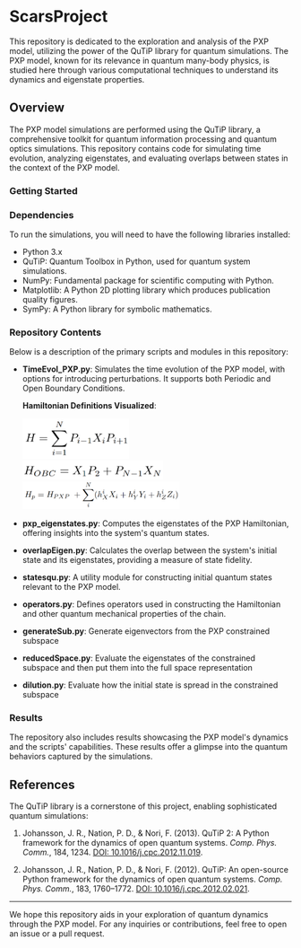 # ScarsProject

This repository is dedicated to the exploration and analysis of the PXP model, utilizing the power of the QuTiP library for quantum simulations. The PXP model, known for its relevance in quantum many-body physics, is studied here through various computational techniques to understand its dynamics and eigenstate properties.

## Overview

The PXP model simulations are performed using the QuTiP library, a comprehensive toolkit for quantum information processing and quantum optics simulations. This repository contains code for simulating time evolution, analyzing eigenstates, and evaluating overlaps between states in the context of the PXP model.

### Getting Started


### Dependencies

To run the simulations, you will need to have the following libraries installed:

- Python 3.x
- QuTiP: Quantum Toolbox in Python, used for quantum system simulations.
- NumPy: Fundamental package for scientific computing with Python.
- Matplotlib: A Python 2D plotting library which produces publication quality figures.
- SymPy: A Python library for symbolic mathematics.


### Repository Contents

Below is a description of the primary scripts and modules in this repository:

- **TimeEvol_PXP.py**: Simulates the time evolution of the PXP model, with options for introducing perturbations. It supports both Periodic and Open Boundary Conditions.

  **Hamiltonian Definitions Visualized**:

  <img src="images/pxp.png" width="190">  
  <br>
  <img src="images/obc.png" width="250">  
  <br>
  <img src="images/perturb.png" width="280">

- **pxp_eigenstates.py**: Computes the eigenstates of the PXP Hamiltonian, offering insights into the system's quantum states.

- **overlapEigen.py**: Calculates the overlap between the system's initial state and its eigenstates, providing a measure of state fidelity.

- **statesqu.py**: A utility module for constructing initial quantum states relevant to the PXP model.

- **operators.py**: Defines operators used in constructing the Hamiltonian and other quantum mechanical properties of the chain.

- **generateSub.py**: Generate eigenvectors from the PXP constrained subspace

- **reducedSpace.py**: Evaluate the eigenstates of the constrained subspace and then put them into the full space representation 

- **dilution.py**: Evaluate how the initial state is spread in the constrained subspace 

### Results

The repository also includes results showcasing the PXP model's dynamics and the scripts' capabilities. These results offer a glimpse into the quantum behaviors captured by the simulations.

## References


The QuTiP library is a cornerstone of this project, enabling sophisticated quantum simulations:

1. Johansson, J. R., Nation, P. D., & Nori, F. (2013). QuTiP 2: A Python framework for the dynamics of open quantum systems. *Comp. Phys. Comm.*, 184, 1234. [DOI: 10.1016/j.cpc.2012.11.019](https://doi.org/10.1016/j.cpc.2012.11.019).

2. Johansson, J. R., Nation, P. D., & Nori, F. (2012). QuTiP: An open-source Python framework for the dynamics of open quantum systems. *Comp. Phys. Comm.*, 183, 1760–1772. [DOI: 10.1016/j.cpc.2012.02.021](https://doi.org/10.1016/j.cpc.2012.02.021).

---

We hope this repository aids in your exploration of quantum dynamics through the PXP model. For any inquiries or contributions, feel free to open an issue or a pull request.

